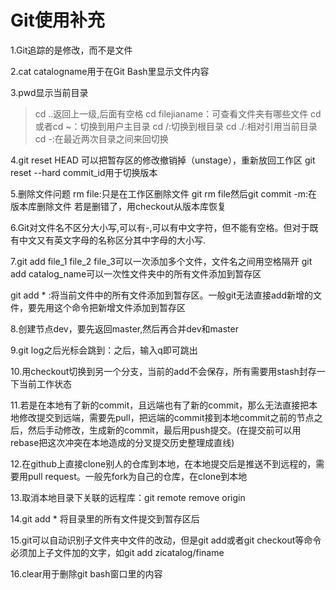 # Git使用补充

1.Git追踪的是修改，而不是文件

2.cat catalogname用于在Git Bash里显示文件内容

3.pwd显示当前目录

>   cd ..返回上一级,后面有空格 
>   cd filejianame：可查看文件夹有哪些文件
>   cd 或者cd ~：切换到用户主目录
>   cd /:切换到根目录
>   cd ./:相对引用当前目录
>   cd -:在最近两次目录之间来回切换

4.git reset HEAD <file>可以把暂存区的修改撤销掉（unstage），重新放回工作区
   git reset --hard commit_id用于切换版本

5.删除文件问题
	rm file:只是在工作区删除文件
	git rm file然后git commit -m:在版本库删除文件
	若是删错了，用checkout从版本库恢复

6.Git对文件名不区分大小写,可以有-,可以有中文字符，但不能有空格。但对于既有中文又有英文字母的名称区分其中字母的大小写.

7.git add file_1 file_2 file_3可以一次添加多个文件，文件名之间用空格隔开
   git add catalog_name可以一次性文件夹中的所有文件添加到暂存区

   git add * :将当前文件中的所有文件添加到暂存区。一般git无法直接add新增的文件，要先用这个命令把新增文件添加到暂存区

8.创建节点dev，要先返回master,然后再合并dev和master

9.git log之后光标会跳到：之后，输入q即可跳出

10.用checkout切换到另一个分支，当前的add不会保存，所有需要用stash封存一下当前工作状态

11.若是在本地有了新的commit，且远端也有了新的commit，那么无法直接把本地修改提交到远端，需要先pull，把远端的commit接到本地commit之前的节点之后，然后手动修改，生成新的commit，最后用push提交。(在提交前可以用rebase把这次冲突在本地造成的分叉提交历史整理成直线)

12.在github上直接clone别人的仓库到本地，在本地提交后是推送不到远程的，需要用pull request。一般先fork为自己的仓库，在clone到本地

13.取消本地目录下关联的远程库：git remote remove origin

14.git add *  将目录里的所有文件提交到暂存区后

15.git可以自动识别子文件夹中文件的改动，但是git add或者git checkout等命令必须加上子文件加的文字，如git add zicatalog/finame

16.clear用于删除git bash窗口里的内容




